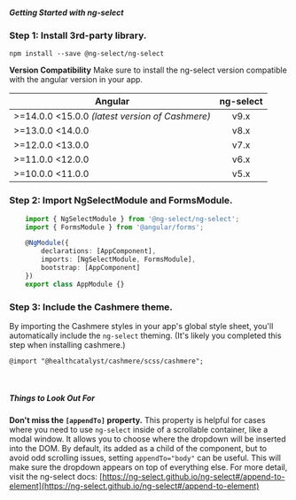 ##### Getting Started with ng-select

### Step 1: Install 3rd-party library.

```
npm install --save @ng-select/ng-select
```

**Version Compatibility**
Make sure to install the ng-select version compatible with the angular version in your app.

| Angular| ng-select|
| ------|:------:|
| >=14.0.0 <15.0.0 *(latest version of Cashmere)* | v9.x |
| >=13.0.0 <14.0.0 | v8.x |
| >=12.0.0 <13.0.0 | v7.x |
| >=11.0.0 <12.0.0 | v6.x |
| >=10.0.0 <11.0.0 | v5.x |


### Step 2: Import NgSelectModule and FormsModule.
```typescript
    import { NgSelectModule } from '@ng-select/ng-select';
    import { FormsModule } from '@angular/forms';

    @NgModule({
        declarations: [AppComponent],
        imports: [NgSelectModule, FormsModule],
        bootstrap: [AppComponent]
    })
    export class AppModule {}
```


### Step 3: Include the Cashmere theme.

By importing the Cashmere styles in your app's global style sheet, you'll automatically include the `ng-select` theming.
(It's likely you completed this step when installing cashmere.)

```
@import "@healthcatalyst/cashmere/scss/cashmere";
```

&nbsp;

##### Things to Look Out For

**Don't miss the `[appendTo]` property.** This property is helpful for cases where you need to use `ng-select` inside of a scrollable container,
like a modal window. It allows you to choose where the dropdown will be inserted into the DOM. By default, its added as a child of the component, but to
avoid odd scrolling issues, setting `appendTo="body"` can be useful. This will make sure the dropdown appears on top of everything else. For more detail,
visit the ng-select docs: [https://ng-select.github.io/ng-select#/append-to-element](https://ng-select.github.io/ng-select#/append-to-element)
